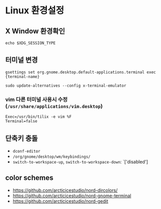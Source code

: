 # Linux 환경설정

## X Window 환경확인

`echo $XDG_SESSION_TYPE`

## 터미널 변경

`gsettings set org.gnome.desktop.default-applications.terminal exec {terminal-name}`

`sudo update-alternatives --config x-terminal-emulator`

### vim 다른 터미널 사용시 수정 (`/usr/share/applications/vim.desktop`)

```text
Exec=/usr/bin/tilix -e vim %F
Terminal=false
```

## 단축키 충돌

- `dconf-editor`
- `/org/gnome/desktop/wm/keybindings/`
- `switch-to-workspace-up`, `switch-to-workspace-down`: `['disabled']

## color schemes

- <https://github.com/arcticicestudio/nord-dircolors/>
- <https://github.com/arcticicestudio/nord-gnome-terminal>
- <https://github.com/arcticicestudio/nord-gedit>
